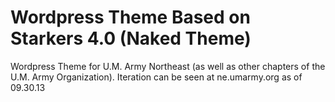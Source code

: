 Wordpress Theme Based on Starkers 4.0 (Naked Theme)
================================

Wordpress Theme for U.M. Army Northeast (as well as other chapters of the U.M. Army Organization).
Iteration can be seen at ne.umarmy.org as of 09.30.13